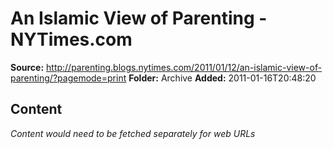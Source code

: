 # An Islamic View of Parenting - NYTimes.com

**Source:** http://parenting.blogs.nytimes.com/2011/01/12/an-islamic-view-of-parenting/?pagemode=print
**Folder:** Archive
**Added:** 2011-01-16T20:48:20




## Content
*Content would need to be fetched separately for web URLs*
